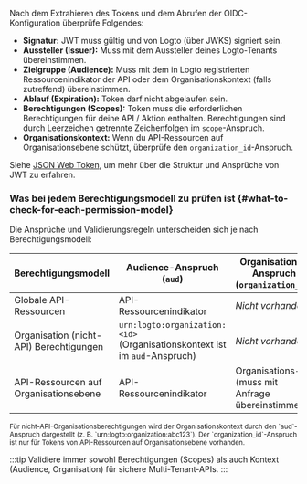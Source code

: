 Nach dem Extrahieren des Tokens und dem Abrufen der OIDC-Konfiguration überprüfe Folgendes:

- **Signatur:** JWT muss gültig und von Logto (über JWKS) signiert sein.
- **Aussteller (Issuer):** Muss mit dem Aussteller deines Logto-Tenants übereinstimmen.
- **Zielgruppe (Audience):** Muss mit dem in Logto registrierten Ressourcenindikator der API oder dem Organisationskontext (falls zutreffend) übereinstimmen.
- **Ablauf (Expiration):** Token darf nicht abgelaufen sein.
- **Berechtigungen (Scopes):** Token muss die erforderlichen Berechtigungen für deine API / Aktion enthalten. Berechtigungen sind durch Leerzeichen getrennte Zeichenfolgen im `scope`-Anspruch.
- **Organisationskontext:** Wenn du API-Ressourcen auf Organisationsebene schützt, überprüfe den `organization_id`-Anspruch.

Siehe [JSON Web Token](https://auth.wiki/jwt), um mehr über die Struktur und Ansprüche von JWT zu erfahren.

### Was bei jedem Berechtigungsmodell zu prüfen ist \{#what-to-check-for-each-permission-model}

Die Ansprüche und Validierungsregeln unterscheiden sich je nach Berechtigungsmodell:

| Berechtigungsmodell                     | Audience-Anspruch (`aud`)                                                  | Organisations-Anspruch (`organization_id`)         | Zu prüfende Berechtigungen (`scope`) |
| --------------------------------------- | -------------------------------------------------------------------------- | -------------------------------------------------- | ------------------------------------ |
| Globale API-Ressourcen                  | API-Ressourcenindikator                                                    | _Nicht vorhanden_                                  | API-Ressourcen-Berechtigungen        |
| Organisation (nicht-API) Berechtigungen | `urn:logto:organization:<id>` (Organisationskontext ist im `aud`-Anspruch) | _Nicht vorhanden_                                  | Organisationsberechtigungen          |
| API-Ressourcen auf Organisationsebene   | API-Ressourcenindikator                                                    | Organisations-ID (muss mit Anfrage übereinstimmen) | API-Ressourcen-Berechtigungen        |

<small>
  Für nicht-API-Organisationsberechtigungen wird der Organisationskontext durch den `aud`-Anspruch dargestellt
  (z. B. `urn:logto:organization:abc123`). Der `organization_id`-Anspruch ist nur für Tokens von API-Ressourcen auf Organisationsebene vorhanden.
</small>

:::tip
Validiere immer sowohl Berechtigungen (Scopes) als auch Kontext (Audience, Organisation) für sichere Multi-Tenant-APIs.
:::
